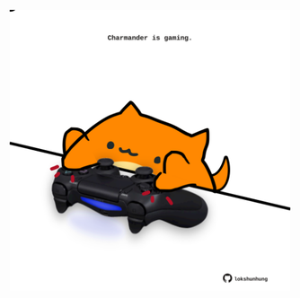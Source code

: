 <!-- built at 29/04/2023, 10:00:52 UTC -->
<p align="center">
  <img width="500" height="500" src="./ReadmeImage.svg">
</p>
